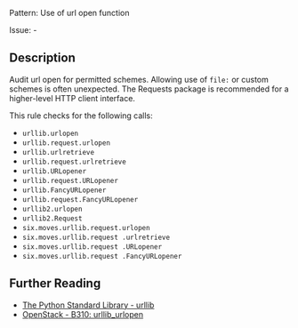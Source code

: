 Pattern: Use of url open function

Issue: -

## Description

Audit url open for permitted schemes. Allowing use of `file:` or custom schemes is often unexpected. The Requests package is recommended for a higher-level HTTP client interface.

This rule checks for the following calls:

  - `urllib.urlopen`
  - `urllib.request.urlopen`
  - `urllib.urlretrieve`
  - `urllib.request.urlretrieve`
  - `urllib.URLopener`
  - `urllib.request.URLopener`
  - `urllib.FancyURLopener`
  - `urllib.request.FancyURLopener`
  - `urllib2.urlopen`
  - `urllib2.Request`
  - `six.moves.urllib.request.urlopen`
  - `six.moves.urllib.request .urlretrieve`
  - `six.moves.urllib.request .URLopener`
  - `six.moves.urllib.request .FancyURLopener`

## Further Reading

* [The Python Standard Library - urllib](https://docs.python.org/2/library/urllib.html)
* [OpenStack - B310: urllib_urlopen](https://docs.openstack.org/developer/bandit/api/bandit.blacklists.html#b310-urllib-urlopen)
